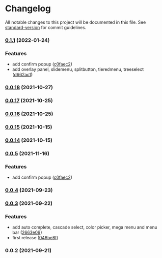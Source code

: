 # Changelog

All notable changes to this project will be documented in this file. See [standard-version](https://github.com/conventional-changelog/standard-version) for commit guidelines.

### [0.1.1](https://github.com/Das-CPA/primeng-shadowdom-directives/compare/v0.0.4...v0.1.1) (2022-01-24)


### Features

* add confirm popup ([c0faec2](https://github.com/Das-CPA/primeng-shadowdom-directives/commit/c0faec29b49b109619e1be0f8d5ff2ea8e80b433))
* add overlay panel, slidemenu, splitbutton, tieredmenu, treeselect ([d662ac1](https://github.com/Das-CPA/primeng-shadowdom-directives/commit/d662ac15c1248e311ab80539e229f811261d1b72))

### [0.0.18](https://github.com/Das-CPA/primeng-shadowdom-directives/compare/v0.0.17...v0.0.18) (2021-10-27)

### [0.0.17](https://github.com/Das-CPA/primeng-shadowdom-directives/compare/v0.0.16...v0.0.17) (2021-10-25)

### [0.0.16](https://github.com/Das-CPA/primeng-shadowdom-directives/compare/v0.0.15...v0.0.16) (2021-10-25)

### [0.0.15](https://github.com/Das-CPA/primeng-shadowdom-directives/compare/v0.0.14...v0.0.15) (2021-10-15)

### [0.0.14](https://github.com/Das-CPA/primeng-shadowdom-directives/compare/v0.0.4...v0.0.14) (2021-10-15)
### [0.0.5](https://github.com/maitrungduc1410/primeng-shadowdom-directives/compare/v0.0.4...v0.0.5) (2021-11-16)


### Features

* add confirm popup ([c0faec2](https://github.com/maitrungduc1410/primeng-shadowdom-directives/commit/c0faec29b49b109619e1be0f8d5ff2ea8e80b433))

### [0.0.4](https://github.com/maitrungduc1410/primeng-shadowdom-directives/compare/v0.0.3...v0.0.4) (2021-09-23)

### [0.0.3](https://github.com/maitrungduc1410/primeng-shadowdom-directives/compare/v0.0.2...v0.0.3) (2021-09-22)


### Features

* add auto complete, cascade select, color picker, mega menu and menu bar ([2663e09](https://github.com/maitrungduc1410/primeng-shadowdom-directives/commit/2663e0943ccdc9aee5c8861f3beea5234cd72e1e))
* first release ([048be8f](https://github.com/maitrungduc1410/primeng-shadowdom-directives/commit/048be8fb58e74e8191cf55fd8ec78c09ea64baae))

### 0.0.2 (2021-09-21)
